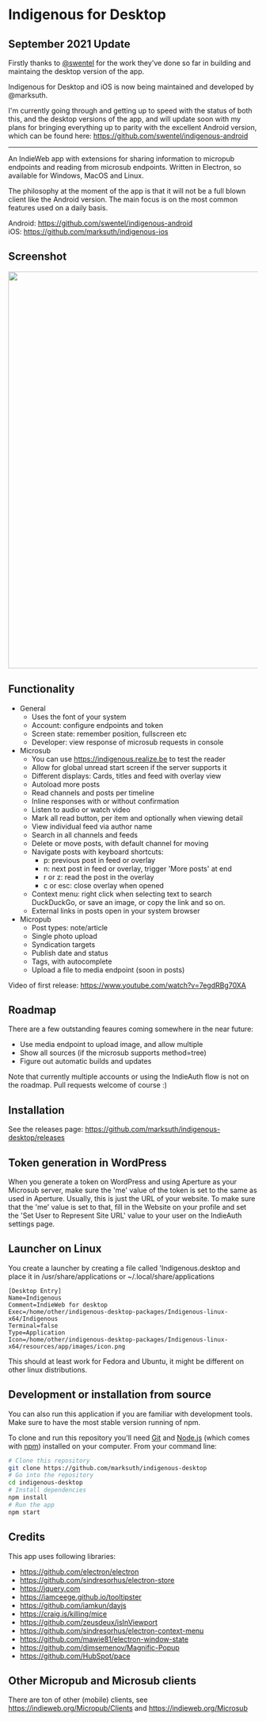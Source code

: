 # Indigenous for Desktop

## September 2021 Update

Firstly thanks to [@swentel](https://github.com/swentel) for the work they've done so far in building and maintaing the desktop version of the app.

Indigenous for Desktop and iOS is now being maintained and developed by @marksuth.

I'm currently going through and getting up to speed with the status of both this, and the desktop versions of the app, and will update soon with my plans for bringing everything up to parity with the excellent Android version, which can be found here: https://github.com/swentel/indigenous-android

----

An IndieWeb app with extensions for sharing information to micropub endpoints and reading 
from microsub endpoints. Written in Electron, so available for Windows, MacOS and Linux.

The philosophy at the moment of the app is that it will not be a full blown client like
the Android version. The main focus is on the most common features used on a daily basis.

Android: https://github.com/swentel/indigenous-android  
iOS: https://github.com/marksuth/indigenous-ios

## Screenshot

<img src="https://realize.be/sites/default/files/indigenous-desktop-timeline.png" width="800" />

## Functionality

- General
  - Uses the font of your system
  - Account: configure endpoints and token
  - Screen state: remember position, fullscreen etc
  - Developer: view response of microsub requests in console
- Microsub
  - You can use https://indigenous.realize.be to test the reader
  - Allow for global unread start screen if the server supports it
  - Different displays: Cards, titles and feed with overlay view
  - Autoload more posts
  - Read channels and posts per timeline
  - Inline responses with or without confirmation
  - Listen to audio or watch video
  - Mark all read button, per item and optionally when viewing detail
  - View individual feed via author name
  - Search in all channels and feeds
  - Delete or move posts, with default channel for moving
  - Navigate posts with keyboard shortcuts:
    - p: previous post in feed or overlay
    - n: next post in feed or overlay, trigger 'More posts' at end
    - r or z: read the post in the overlay
    - c or esc: close overlay when opened
  - Context menu: right click when selecting text to search DuckDuckGo, or save
    an image, or copy the link and so on.
  - External links in posts open in your system browser
- Micropub
  - Post types: note/article
  - Single photo upload
  - Syndication targets
  - Publish date and status
  - Tags, with autocomplete
  - Upload a file to media endpoint (soon in posts)

Video of first release: https://www.youtube.com/watch?v=7egdRBg70XA

## Roadmap

There are a few outstanding feaures coming somewhere in the near future:

- Use media endpoint to upload image, and allow multiple
- Show all sources (if the microsub supports method=tree)
- Figure out automatic builds and updates

Note that currently multiple accounts or using the IndieAuth flow is
not on the roadmap. Pull requests welcome of course :)

## Installation

See the releases page: https://github.com/marksuth/indigenous-desktop/releases

## Token generation in WordPress

When you generate a token on WordPress and using Aperture as your Microsub
server, make sure the 'me' value of the token is set to the same as used
in Aperture. Usually, this is just the URL of your website. To make sure
that the 'me' value is set to that, fill in the Website on your profile
and set the 'Set User to Represent Site URL' value to your user on the
IndieAuth settings page.

## Launcher on Linux

You create a launcher by creating a file called 'Indigenous.desktop and place
it in /usr/share/applications or ~/.local/share/applications

```
[Desktop Entry]
Name=Indigenous
Comment=IndieWeb for desktop
Exec=/home/other/indigenous-desktop-packages/Indigenous-linux-x64/Indigenous
Terminal=false
Type=Application
Icon=/home/other/indigenous-desktop-packages/Indigenous-linux-x64/resources/app/images/icon.png
```

This should at least work for Fedora and Ubuntu, it might be different on other
linux distributions.

## Development or installation from source

You can also run this application if you are familiar with development tools. Make sure
to have the most stable version running of npm.

To clone and run this repository you'll need [Git](https://git-scm.com) and 
[Node.js](https://nodejs.org/en/download/) (which comes with [npm](http://npmjs.com)) 
installed on your computer. From your command line:

```bash
# Clone this repository
git clone https://github.com/marksuth/indigenous-desktop
# Go into the repository
cd indigenous-desktop
# Install dependencies
npm install
# Run the app
npm start
```

## Credits

This app uses following libraries:

- https://github.com/electron/electron
- https://github.com/sindresorhus/electron-store
- https://jquery.com
- https://iamceege.github.io/tooltipster
- https://github.com/iamkun/dayjs
- https://craig.is/killing/mice
- https://github.com/zeusdeux/isInViewport
- https://github.com/sindresorhus/electron-context-menu
- https://github.com/mawie81/electron-window-state
- https://github.com/dimsemenov/Magnific-Popup
- https://github.com/HubSpot/pace

## Other Micropub and Microsub clients

There are ton of other (mobile) clients, see https://indieweb.org/Micropub/Clients and
https://indieweb.org/Microsub
